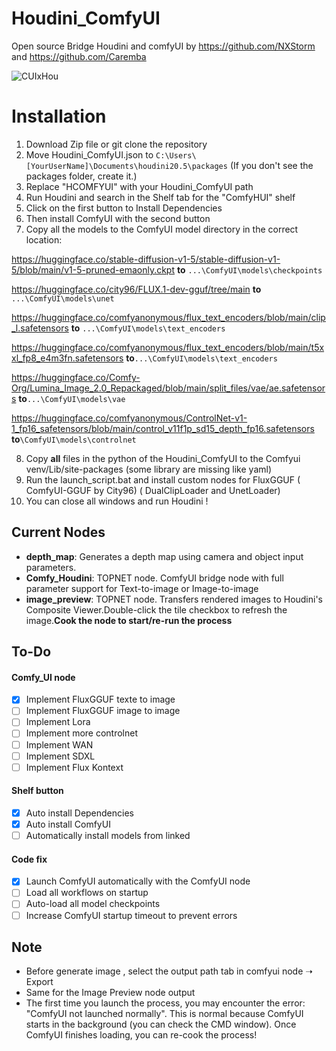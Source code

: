 # Houdini_ComfyUI

Open source Bridge Houdini and comfyUI by https://github.com/NXStorm and https://github.com/Caremba

![CUIxHou](https://github.com/user-attachments/assets/023f25e5-3344-4e1e-844b-d42d01563cd8)


# Installation

1. Download Zip file or git clone the repository
2. Move Houdini_ComfyUI.json to `C:\Users\[YourUserName]\Documents\houdini20.5\packages`
(If you don't see the packages folder, create it.)
3. Replace "HCOMFYUI" with your Houdini_ComfyUI path
4. Run Houdini and search in the Shelf tab for the "ComfyHUI" shelf
5. Click on the first button to Install Dependencies
6. Then install ComfyUI with the second button
7. Copy all the models to the ComfyUI model directory in the correct location:


https://huggingface.co/stable-diffusion-v1-5/stable-diffusion-v1-5/blob/main/v1-5-pruned-emaonly.ckpt 
 **to** `...\ComfyUI\models\checkpoints`

https://huggingface.co/city96/FLUX.1-dev-gguf/tree/main 
 **to** `...\ComfyUI\models\unet`

https://huggingface.co/comfyanonymous/flux_text_encoders/blob/main/clip_l.safetensors 
 **to** `...\ComfyUI\models\text_encoders`

https://huggingface.co/comfyanonymous/flux_text_encoders/blob/main/t5xxl_fp8_e4m3fn.safetensors 
 **to**`...\ComfyUI\models\text_encoders`

https://huggingface.co/Comfy-Org/Lumina_Image_2.0_Repackaged/blob/main/split_files/vae/ae.safetensors 
 **to**`...\ComfyUI\models\vae`

https://huggingface.co/comfyanonymous/ControlNet-v1-1_fp16_safetensors/blob/main/control_v11f1p_sd15_depth_fp16.safetensors 
 **to**`\ComfyUI\models\controlnet`

8. Copy **all** files in the python of the Houdini_ComfyUI to the Comfyui venv/Lib/site-packages (some library are missing like yaml)
9. Run the launch_script.bat and install custom nodes for FluxGGUF ( ComfyUI-GGUF by City96)
( DualClipLoader and UnetLoader)
10. You can close all windows and run Houdini !

## Current Nodes

- **depth_map**: Generates a depth map using camera and object input parameters.
- **Comfy_Houdini**: TOPNET node. ComfyUI bridge node with full parameter support for Text-to-image or Image-to-image
- **image_preview**: TOPNET node. Transfers rendered images to Houdini's Composite Viewer.Double-click the tile checkbox to refresh the image.**Cook the node to start/re-run the process**
  
## To-Do
#### Comfy_UI node
- [x] Implement FluxGGUF texte to image
- [ ] Implement FluxGGUF image to image
- [ ] Implement Lora
- [ ] Implement more controlnet
- [ ] Implement WAN
- [ ] Implement SDXL
- [ ] Implement Flux Kontext

#### Shelf button
- [x] Auto install Dependencies
- [x] Auto install ComfyUI
- [ ] Automatically install models from linked

#### Code fix
- [x] Launch ComfyUI automatically with the ComfyUI node
- [ ] Load all workflows on startup
- [ ] Auto-load all model checkpoints
- [ ] Increase ComfyUI startup timeout to prevent errors

## Note
- Before generate image , select the output path tab in comfyui node ➝ Export
- Same for the Image Preview node output
- The first time you launch the process, you may encounter the error: "ComfyUI not launched normally". This is normal because ComfyUI starts in the background (you can check the CMD window). Once ComfyUI finishes loading, you can re-cook the process!
